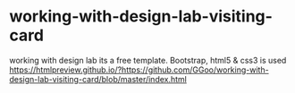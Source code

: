 # working-with-design-lab-visiting-card
working with design lab its a free template. Bootstrap, html5 &amp; css3  is used
https://htmlpreview.github.io/?https://github.com/GGoo/working-with-design-lab-visiting-card/blob/master/index.html
